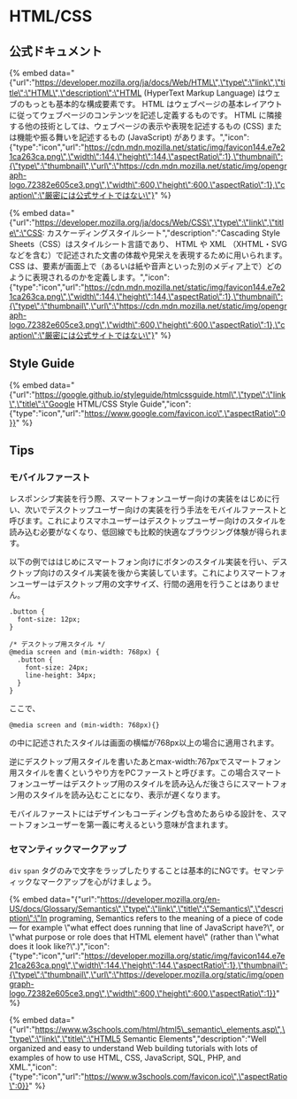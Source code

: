 # HTML/CSS

## 公式ドキュメント

{% embed data="{\"url\":\"https://developer.mozilla.org/ja/docs/Web/HTML\",\"type\":\"link\",\"title\":\"HTML\",\"description\":\"HTML \(HyperText Markup Language\) はウェブのもっとも基本的な構成要素です。 HTML はウェブページの基本レイアウトに従ってウェブページのコンテンツを記述し定義するものです。 HTML に隣接する他の技術としては、ウェブページの表示や表現を記述するもの \(CSS\) または機能や振る舞いを記述するもの \(JavaScript\) があります。\",\"icon\":{\"type\":\"icon\",\"url\":\"https://cdn.mdn.mozilla.net/static/img/favicon144.e7e21ca263ca.png\",\"width\":144,\"height\":144,\"aspectRatio\":1},\"thumbnail\":{\"type\":\"thumbnail\",\"url\":\"https://cdn.mdn.mozilla.net/static/img/opengraph-logo.72382e605ce3.png\",\"width\":600,\"height\":600,\"aspectRatio\":1},\"caption\":\"厳密には公式サイトではない\"}" %}

{% embed data="{\"url\":\"https://developer.mozilla.org/ja/docs/Web/CSS\",\"type\":\"link\",\"title\":\"CSS: カスケーディングスタイルシート\",\"description\":\"Cascading Style Sheets（CSS）はスタイルシート言語であり、 HTML や XML （XHTML・SVG などを含む）で記述された文書の体裁や見栄えを表現するために用いられます。 CSS は、要素が画面上で（あるいは紙や音声といった別のメディア上で）どのように表現されるのかを定義します。\",\"icon\":{\"type\":\"icon\",\"url\":\"https://cdn.mdn.mozilla.net/static/img/favicon144.e7e21ca263ca.png\",\"width\":144,\"height\":144,\"aspectRatio\":1},\"thumbnail\":{\"type\":\"thumbnail\",\"url\":\"https://cdn.mdn.mozilla.net/static/img/opengraph-logo.72382e605ce3.png\",\"width\":600,\"height\":600,\"aspectRatio\":1},\"caption\":\"厳密には公式サイトではない\"}" %}

## Style Guide

{% embed data="{\"url\":\"https://google.github.io/styleguide/htmlcssguide.html\",\"type\":\"link\",\"title\":\"Google HTML/CSS Style Guide\",\"icon\":{\"type\":\"icon\",\"url\":\"https://www.google.com/favicon.ico\",\"aspectRatio\":0}}" %}

## Tips

### モバイルファースト

レスポンシブ実装を行う際、スマートフォンユーザー向けの実装をはじめに行い、次いでデスクトップユーザー向けの実装を行う手法をモバイルファーストと呼びます。これによりスマホユーザーはデスクトップユーザー向けのスタイルを読み込む必要がなくなり、低回線でも比較的快適なブラウジング体験が得られます。

以下の例でははじめにスマートフォン向けにボタンのスタイル実装を行い、デスクトップ向けのスタイル実装を後から実装しています。これによりスマートフォンユーザーはデスクトップ用の文字サイズ、行間の適用を行うことはありません。

```text
.button {
  font-size: 12px;
}

/* デスクトップ用スタイル */
@media screen and (min-width: 768px) {
  .button {
    font-size: 24px;
    line-height: 34px;
  }
}
```

ここで、

```text
@media screen and (min-width: 768px){}
```

の中に記述されたスタイルは画面の横幅が768px以上の場合に適用されます。

逆にデスクトップ用スタイルを書いたあとmax-width:767pxでスマートフォン用スタイルを書くというやり方をPCファーストと呼びます。この場合スマートフォンユーザーはデスクトップ用のスタイルを読み込んだ後さらにスマートフォン用のスタイルを読み込むことになり、表示が遅くなります。

モバイルファーストにはデザインもコーディングも含めたあらゆる設計を、スマートフォンユーザーを第一義に考えるという意味が含まれます。

###  セマンティックマークアップ

  `div`  `span` タグのみで文字をラップしたりすることは基本的にNGです。セマンティックなマークアップを心がけましょう。

{% embed data="{\"url\":\"https://developer.mozilla.org/en-US/docs/Glossary/Semantics\",\"type\":\"link\",\"title\":\"Semantics\",\"description\":\"In programing, Semantics refers to the meaning of a piece of code — for example \\\"what effect does running that line of JavaScript have?\\\", or \\\"what purpose or role does that HTML element have\\\" \(rather than \\\"what does it look like?\\\".\)\",\"icon\":{\"type\":\"icon\",\"url\":\"https://developer.mozilla.org/static/img/favicon144.e7e21ca263ca.png\",\"width\":144,\"height\":144,\"aspectRatio\":1},\"thumbnail\":{\"type\":\"thumbnail\",\"url\":\"https://developer.mozilla.org/static/img/opengraph-logo.72382e605ce3.png\",\"width\":600,\"height\":600,\"aspectRatio\":1}}" %}

{% embed data="{\"url\":\"https://www.w3schools.com/html/html5\_semantic\_elements.asp\",\"type\":\"link\",\"title\":\"HTML5 Semantic Elements\",\"description\":\"Well organized and easy to understand Web building tutorials with lots of examples of how to use HTML, CSS, JavaScript, SQL, PHP, and XML.\",\"icon\":{\"type\":\"icon\",\"url\":\"https://www.w3schools.com/favicon.ico\",\"aspectRatio\":0}}" %}



